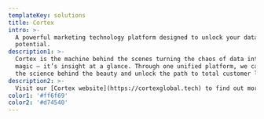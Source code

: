 ```yaml
---
templateKey: solutions
title: Cortex
intro: >-
  A powerful marketing technology platform designed to unlock your data’s true
  potential.
description1: >-
  Cortex is the machine behind the scenes turning the chaos of data into pure
  magic – it’s insight at a glance. Through one unified platform, we can reveal
  the science behind the beauty and unlock the path to total customer loyalty.
description2: >-
  Visit our [Cortex website](https://cortexglobal.tech) to find out more.
color1: '#ff6f69'
color2: '#d74540'
---
```

